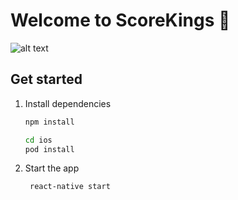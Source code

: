 # Welcome to ScoreKings 👋

![alt text](https://github.com/quintonmills/fantasy_sports_app/blob/main/Screen%20Shot%202024-06-22%20at%207.20.20%20AM.png)
## Get started

1. Install dependencies

   ```bash
   npm install
   ```

   ```bash
   cd ios
   pod install
   ```

2. Start the app

   ```bash
    react-native start
   ```


